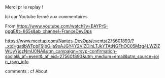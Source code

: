 Merci pr le replay !

Ici car Youtube fermé aux commentaires

From https://www.youtube.com/watch?v=EAYPrS-ppgE&t=865s&ab_channel=FranceDevOps

https://www.meetup.com/Nantes-DevOps/events/275601893/?_xtd=gatlbWFpbF9jbGlja9oAJGY4Y2VlZDlhLTJkYTAtNGFhOC05Mzg4LWZlZWUyYjgzNmU0NA&utm_campaign=rsvp-confirmation-social&_af=event&_af_eid=275601893&utm_medium=email&utm_source=join_rsvp_info

comments : cf About
